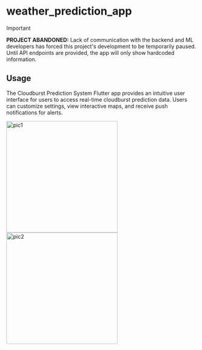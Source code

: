 # weather_prediction_app

> [!IMPORTANT]  
> <strong>PROJECT ABANDONED:</strong> Lack of communication with the backend and ML developers has forced this project's development to be temporarily paused. Until API endpoints are provided, the app will only show hardcoded 
  information.

## Usage 
 
The Cloudburst Prediction System Flutter app provides an intuitive user interface for users to access real-time cloudburst prediction data. Users can customize settings, view interactive maps, and receive push notifications for alerts.

<img width="293" alt="pic1" src="https://github.com/nikhil-RGB/weather-prediction-app/assets/68727041/8ae82f5f-1150-4f53-a1c4-854260011591">

<img width="293" alt="pic2" src="https://github.com/nikhil-RGB/weather-prediction-app/assets/68727041/b4b9e046-0e91-4f05-ab12-68581813871d">

